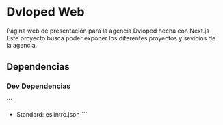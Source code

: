 # Dvloped Web
Página web de presentación para la agencia Dvloped hecha con Next.js
Este proyecto busca poder exponer los diferentes proyectos y sevicios de la agencia.

## Dependencias

### Dev Dependencias
´´´
  - Standard: eslintrc.json
´´´
